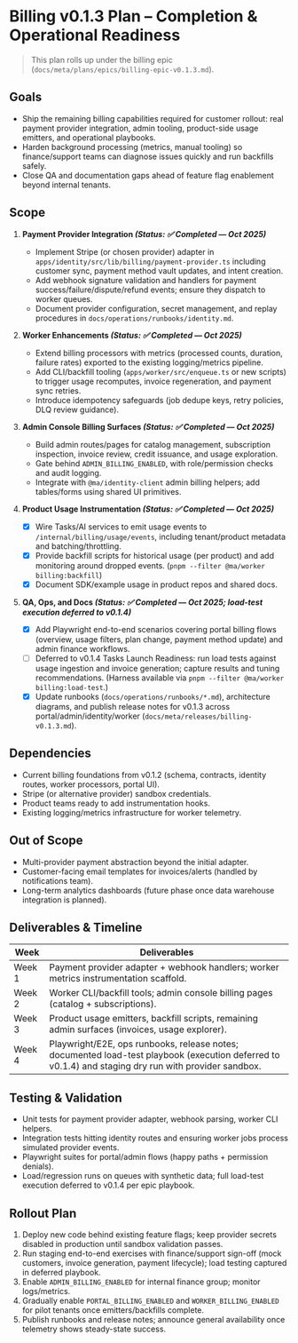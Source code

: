 # Billing v0.1.3 Plan – Completion & Operational Readiness

> This plan rolls up under the billing epic (`docs/meta/plans/epics/billing-epic-v0.1.3.md`).

## Goals
- Ship the remaining billing capabilities required for customer rollout: real payment provider integration, admin tooling, product-side usage emitters, and operational playbooks.
- Harden background processing (metrics, manual tooling) so finance/support teams can diagnose issues quickly and run backfills safely.
- Close QA and documentation gaps ahead of feature flag enablement beyond internal tenants.

## Scope
1. **Payment Provider Integration *(Status: ✅ Completed — Oct 2025)***
   - Implement Stripe (or chosen provider) adapter in `apps/identity/src/lib/billing/payment-provider.ts` including customer sync, payment method vault updates, and intent creation.
   - Add webhook signature validation and handlers for payment success/failure/dispute/refund events; ensure they dispatch to worker queues.
   - Document provider configuration, secret management, and replay procedures in `docs/operations/runbooks/identity.md`.

2. **Worker Enhancements *(Status: ✅ Completed — Oct 2025)***
   - Extend billing processors with metrics (processed counts, duration, failure rates) exported to the existing logging/metrics pipeline.
   - Add CLI/backfill tooling (`apps/worker/src/enqueue.ts` or new scripts) to trigger usage recomputes, invoice regeneration, and payment sync retries.
   - Introduce idempotency safeguards (job dedupe keys, retry policies, DLQ review guidance).

3. **Admin Console Billing Surfaces *(Status: ✅ Completed — Oct 2025)***
   - Build admin routes/pages for catalog management, subscription inspection, invoice review, credit issuance, and usage exploration.
   - Gate behind `ADMIN_BILLING_ENABLED`, with role/permission checks and audit logging.
   - Integrate with `@ma/identity-client` admin billing helpers; add tables/forms using shared UI primitives.

4. **Product Usage Instrumentation *(Status: ✅ Completed — Oct 2025)***
   - [x] Wire Tasks/AI services to emit usage events to `/internal/billing/usage/events`, including tenant/product metadata and batching/throttling.
   - [x] Provide backfill scripts for historical usage (per product) and add monitoring around dropped events. (`pnpm --filter @ma/worker billing:backfill`)
   - [x] Document SDK/example usage in product repos and shared docs.

5. **QA, Ops, and Docs *(Status: ✅ Completed — Oct 2025; load-test execution deferred to v0.1.4)***
   - [x] Add Playwright end-to-end scenarios covering portal billing flows (overview, usage filters, plan change, payment method update) and admin finance workflows.
   - [ ] Deferred to v0.1.4 Tasks Launch Readiness: run load tests against usage ingestion and invoice generation; capture results and tuning recommendations. (Harness available via `pnpm --filter @ma/worker billing:load-test`.)
   - [x] Update runbooks (`docs/operations/runbooks/*.md`), architecture diagrams, and publish release notes for v0.1.3 across portal/admin/identity/worker (`docs/meta/releases/billing-v0.1.3.md`).

## Dependencies
- Current billing foundations from v0.1.2 (schema, contracts, identity routes, worker processors, portal UI).
- Stripe (or alternative provider) sandbox credentials.
- Product teams ready to add instrumentation hooks.
- Existing logging/metrics infrastructure for worker telemetry.

## Out of Scope
- Multi-provider payment abstraction beyond the initial adapter.
- Customer-facing email templates for invoices/alerts (handled by notifications team).
- Long-term analytics dashboards (future phase once data warehouse integration is planned).

## Deliverables & Timeline
| Week | Deliverables |
| --- | --- |
| Week 1 | Payment provider adapter + webhook handlers; worker metrics instrumentation scaffold. |
| Week 2 | Worker CLI/backfill tools; admin console billing pages (catalog + subscriptions). |
| Week 3 | Product usage emitters, backfill scripts, remaining admin surfaces (invoices, usage explorer). |
| Week 4 | Playwright/E2E, ops runbooks, release notes; documented load-test playbook (execution deferred to v0.1.4) and staging dry run with provider sandbox. |

## Testing & Validation
- Unit tests for payment provider adapter, webhook parsing, worker CLI helpers.
- Integration tests hitting identity routes and ensuring worker jobs process simulated provider events.
- Playwright suites for portal/admin flows (happy paths + permission denials).
- Load/regression runs on queues with synthetic data; full load-test execution deferred to v0.1.4 per epic playbook.

## Rollout Plan
1. Deploy new code behind existing feature flags; keep provider secrets disabled in production until sandbox validation passes.
2. Run staging end-to-end exercises with finance/support sign-off (mock customers, invoice generation, payment lifecycle); load testing captured in deferred playbook.
3. Enable `ADMIN_BILLING_ENABLED` for internal finance group; monitor logs/metrics.
4. Gradually enable `PORTAL_BILLING_ENABLED` and `WORKER_BILLING_ENABLED` for pilot tenants once emitters/backfills complete.
5. Publish runbooks and release notes; announce general availability once telemetry shows steady-state success.
